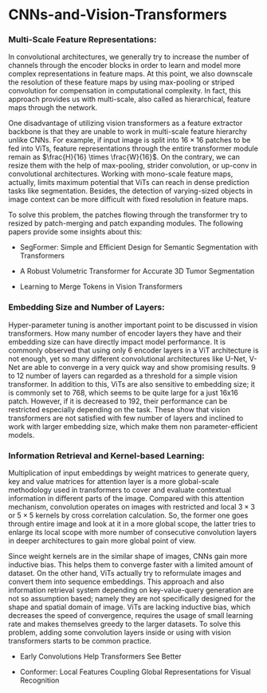 # CNNs-and-Vision-Transformers

### Multi-Scale Feature Representations:

In convolutional architectures, we generally try to increase the number of channels through the encoder blocks in order to learn and model more complex representations in feature maps. At this point, we also downscale the resolution of these feature maps by using max-pooling or striped convolution for compensation in computational complexity. In fact, this approach provides us with multi-scale, also called as hierarchical, feature maps through the network. 

One disadvantage of utilizing vision transformers as a feature extractor backbone is that they are unable to work in multi-scale feature hierarchy unlike CNNs. For example, if input image is split into $16 \times 16$ patches to be fed into ViTs, feature representations through the entire transformer module remain as $\frac{H}{16} \times \frac{W}{16}$. On the contrary, we can resize them with the help of max-pooling, strider convolution, or up-conv in convolutional architectures. Working with mono-scale feature maps, actually, limits maximum potential that ViTs can reach in dense prediction tasks like segmentation. Besides, the detection of varying-sized objects in image context can be more difficult with fixed resolution in feature maps. 

To solve this problem, the patches flowing through the transformer try to resized by patch-merging and patch expanding modules. The following papers provide some insights about this:

- SegFormer: Simple and Efficient Design for Semantic Segmentation with Transformers

- A Robust Volumetric Transformer for Accurate 3D Tumor Segmentation

- Learning to Merge Tokens in Vision Transformers

### Embedding Size and Number of Layers:

Hyper-parameter tuning is another important point to be discussed in vision transformers. How many number of encoder layers they have and their embedding size can have directly impact model performance. It is commonly observed that using only 6 encoder layers in a ViT architecture is not enough, yet so many different convolutional architectures like U-Net, V-Net are able to converge in a very quick way and show promising results. 9 to 12 number of layers can regarded as a threshold for a simple vision transformer. In addition to this, ViTs are also sensitive to embedding size; it is commonly set to 768, which seems to be quite large for a just 16x16 patch. However, if it is decreased to 192, their performance can be restricted especially depending on the task. These show that vision transformers are not satisfied with few number of layers and inclined to work with larger embedding size, which make them non parameter-efficient models. 

### Information Retrieval and Kernel-based Learning:

Multiplication of input embeddings by weight matrices to generate query, key and value matrices for attention layer is a more global-scale methodology used in transformers to cover and evaluate contextual information in different parts of the image. Compared with this attention mechanism, convolution operates on images with restricted and local $3 \times 3$ or $5 \times 5$ kernels by cross correlation calculation. So, the former one goes through entire image and look at it in a more global scope, the latter tries to enlarge its local scope with more number of consecutive convolution layers in deeper architectures to gain more global point of view. 

Since weight kernels are in the similar shape of images, CNNs gain more inductive bias. This helps them to converge faster with a limited amount of dataset. On the other hand, ViTs actually try to reformulate images and convert them into sequence embeddings. This approach and also information retrieval system depending on key-value-query generation are not so assumption based; namely they are not specifically designed for the shape and spatial domain of image. ViTs are lacking inductive bias, which decreases the speed of convergence, requires the usage of small learning rate and makes themselves greedy to the larger datasets. To solve this problem, adding some convolution layers inside or using with vision transformers starts to be common practice. 

- Early Convolutions Help Transformers See Better
  
- Conformer: Local Features Coupling Global Representations for Visual Recognition
